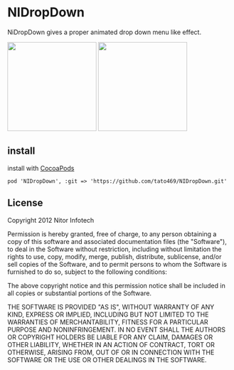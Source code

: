 NIDropDown
==========

NiDropDown gives a proper animated drop down menu like effect.

<img src="https://github.com/tato469/NIDropDown/blob/master/Screen%20Shot.png" width="200">
<img src="https://github.com/tato469/NIDropDown/blob/master/Screen%20Shot%202.png" width="200">



install
-----

install with [CocoaPods](http://cocoapods.org)

    pod 'NIDropDown', :git => 'https://github.com/tato469/NIDropDown.git'

License
-------

Copyright 2012 Nitor Infotech

Permission is hereby granted, free of charge, to any person obtaining
a copy of this software and associated documentation files (the
"Software"), to deal in the Software without restriction, including
without limitation the rights to use, copy, modify, merge, publish,
distribute, sublicense, and/or sell copies of the Software, and to
permit persons to whom the Software is furnished to do so, subject to
the following conditions:

The above copyright notice and this permission notice shall be
included in all copies or substantial portions of the Software.

THE SOFTWARE IS PROVIDED "AS IS", WITHOUT WARRANTY OF ANY KIND,
EXPRESS OR IMPLIED, INCLUDING BUT NOT LIMITED TO THE WARRANTIES OF
MERCHANTABILITY, FITNESS FOR A PARTICULAR PURPOSE AND
NONINFRINGEMENT. IN NO EVENT SHALL THE AUTHORS OR COPYRIGHT HOLDERS BE
LIABLE FOR ANY CLAIM, DAMAGES OR OTHER LIABILITY, WHETHER IN AN ACTION
OF CONTRACT, TORT OR OTHERWISE, ARISING FROM, OUT OF OR IN CONNECTION
WITH THE SOFTWARE OR THE USE OR OTHER DEALINGS IN THE SOFTWARE.
